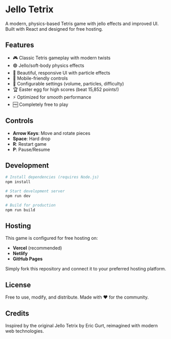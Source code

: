 # Jello Tetrix

A modern, physics-based Tetris game with jello effects and improved UI. Built with React and designed for free hosting.

## Features

- 🎮 Classic Tetris gameplay with modern twists
- 🟢 Jello/soft-body physics effects
- 🎨 Beautiful, responsive UI with particle effects
- 📱 Mobile-friendly controls
- 🎵 Configurable settings (volume, particles, difficulty)
- 🏆 Easter egg for high scores (beat 15,852 points!)
- ⚡ Optimized for smooth performance
- 🆓 Completely free to play

## Controls

- **Arrow Keys**: Move and rotate pieces
- **Space**: Hard drop
- **R**: Restart game
- **P**: Pause/Resume

## Development

```bash
# Install dependencies (requires Node.js)
npm install

# Start development server
npm run dev

# Build for production
npm run build
```

## Hosting

This game is configured for free hosting on:
- **Vercel** (recommended)
- **Netlify** 
- **GitHub Pages**

Simply fork this repository and connect it to your preferred hosting platform.

## License

Free to use, modify, and distribute. Made with ❤️ for the community.

## Credits

Inspired by the original Jello Tetrix by Eric Gurt, reimagined with modern web technologies.